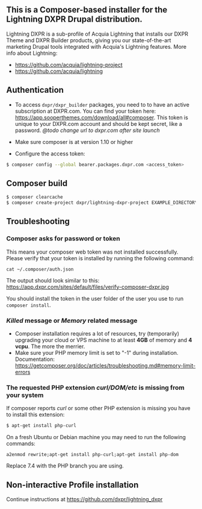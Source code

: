 ## This is a Composer-based installer for the Lightning DXPR Drupal distribution.

Lightning DXPR is a sub-profile of Acquia Lightning that installs our DXPR Theme and DXPR Builder products, giving you our state-of-the-art marketing Drupal tools integrated with Acquia's Lightning features. More info about Lightning:   

- https://github.com/acquia/lightning-project
- https://github.com/acquia/lightning


## Authentication

- To access `dxpr/dxpr_builder` packages, you need to to have an active subscription at DXPR.com. You can find your token here: https://app.sooperthemes.com/download/all#composer. This token is unique to your DXPR.com account and should be kept secret, like a password. *@todo change url to dxpr.com after site launch*

- Make sure composer is at version 1.10 or higher

- Configure the access token:

```bash
$ composer config --global bearer.packages.dxpr.com <access_token>
```

## Composer build

```bash
$ composer clearcache
$ composer create-project dxpr/lightning-dxpr-project EXAMPLE_DIRECTORY
```

## Troubleshooting

### Composer asks for password or token

This means your composer web token was not installed successfully. Please verify that your token is installed by running the following command:

```
cat ~/.composer/auth.json
```

The output should look similar to this: https://app.dxpr.com/sites/default/files/verify-composer-dxpr.jpg

You should install the token in the user folder of the user you use to run `composer install`.

### *Killed* message or *Memory* related message

* Composer installation requires a lot of resources, try (temporarily) upgrading your cloud or VPS machine to at least **4GB** of memory and **4 vcpu**. The more the merrier.
* Make sure your PHP memory limit is set to "-1" during installation. Documentation: https://getcomposer.org/doc/articles/troubleshooting.md#memory-limit-errors

### The requested PHP extension *curl/DOM/etc* is missing from your system

If composer reports *curl* or some other PHP extension is missing you have to install this extension:

```bash
$ apt-get install php-curl
```

On a fresh Ubuntu or Debian machine you may need to run the following commands:

```
a2enmod rewrite;apt-get install php-curl;apt-get install php-dom
```

Replace 7.4 with the PHP branch you are using.

## Non-interactive Profile installation

Continue instructions at https://github.com/dxpr/lightning_dxpr


